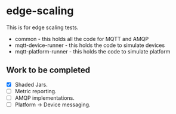 # edge-scaling

This is for edge scaling tests.

- common - this holds all the code for MQTT and AMQP
- mqtt-device-runner - this holds the code to simulate devices
- mqtt-platform-runner - this holds the code to simulate platform

## Work to be completed
- [x] Shaded Jars.
- [ ] Metric reporting.
- [ ] AMQP implementations.
- [ ] Platform -> Device messaging.
